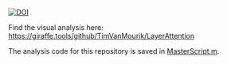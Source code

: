 [![DOI](https://zenodo.org/badge/193882061.svg)](https://zenodo.org/badge/latestdoi/193882061)

Find the visual analysis here:
https://giraffe.tools/github/TimVanMourik/LayerAttention

The analysis code for this repository is saved in [MasterScript.m](https://github.com/TimVanMourik/LayerAttention/blob/master/GIRAFFE/code/MasterScript.m). 
